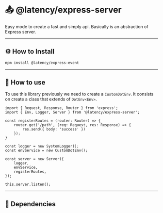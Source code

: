 # 📤 @latency/express-server

Easy mode to create a fast and simply api. Basically is an abstraction of Express server.

---

## ⚙️ How to Install

```bash
npm install @latency/express-event
```

---

## 👀 How to use

To use this library previously we need to create a `CustomDotEnv`. It consists on create a class that extends of `DotEnv<Env>`.

```tsx
import { Request, Response, Router } from 'express';
import { Env, Logger, Server } from '@latency/express-server';

const registerRoutes = (router: Router) => {
	router.get('/path', (req: Request, res: Response) => {
		res.send({ body: 'success' })
	});
}

const logger = new SystemLogger();
const envService = new CustomDotEnv();

const server = new Server({
	logger,
	envService,
	registerRoutes,
});

this.server.listen();
```

---

## 🔁 Dependencies
